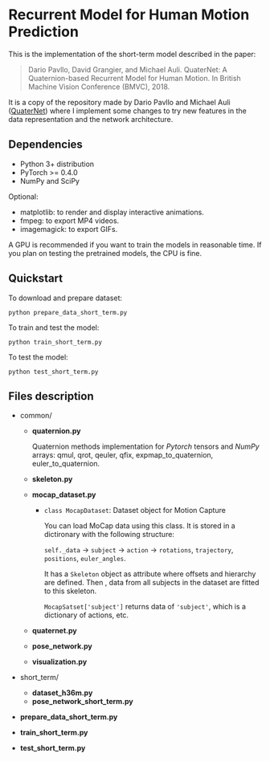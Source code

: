 # Recurrent Model for Human Motion Prediction

This is the implementation of the short-term model described in the paper:

> Dario Pavllo, David Grangier, and Michael Auli. QuaterNet: A Quaternion-based Recurrent Model for Human Motion. In British Machine Vision Conference (BMVC), 2018.

It is a copy of the repository made by Dario Pavllo and Michael Auli ([QuaterNet](https://github.com/facebookresearch/QuaterNet))
where I implement some changes to try new features in the data representation and the network architecture.

## Dependencies

* Python 3+ distribution
* PyTorch >= 0.4.0
* NumPy and SciPy

Optional:

* matplotlib: to render and display interactive animations.
* fmpeg: to export MP4 videos.
* imagemagick: to export GIFs.

A GPU is recommended if you want to train the models in reasonable time. If you plan on testing the pretrained models, the CPU is fine.

## Quickstart

To download and prepare dataset:

    python prepare_data_short_term.py

To train and test the model:

    python train_short_term.py

To test the model:

    python test_short_term.py

## Files description

* common/

    * **quaternion.py**
        
        Quaternion methods implementation for *Pytorch* tensors and *NumPy* arrays:
        qmul, qrot, qeuler, qfix, expmap_to_quaternion, euler_to_quaternion.

    * **skeleton.py**

    * **mocap_dataset.py**
        
        * `class MocapDataset`: Dataset object for Motion Capture
        
            You can load MoCap data using this class. It is stored in a dictironary with the following structure:

            `self._data` -> `subject` -> `action` -> `rotations`, `trajectory`, `positions`, `euler_angles`.

            It has a `Skeleton` object as attribute where offsets and hierarchy are defined.
            Then , data from all subjects in the dataset are fitted to this skeleton.

            `MocapSatset['subject']` returns data of `'subject'`, which is a dictionary of actions, etc.

    * **quaternet.py**

    * **pose_network.py**
    
    * **visualization.py**
    
* short_term/

    * **dataset_h36m.py**
    * **pose_network_short_term.py**

* **prepare_data_short_term.py**

* **train_short_term.py**

* **test_short_term.py**